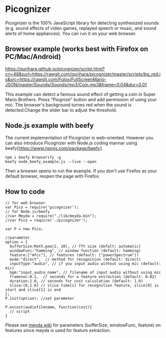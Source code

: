 Picognizer
===============

Picognizer is the 100% JavaScript library for detecting synthesized sounds (e.g. sound effects of video games, replayed speech or music, and sound alerts of home appliances).
You can run it on your web browser.


## Browser example (works best with Firefox on PC/Mac/Android)

https://qurihara.github.io/picognizer/script.html?cri=48&surl=https://rawgit.com/qurihara/picognizer/master/scripts/bg_red.js&src=https://rawgit.com/Fulox/FullScreenMario-JSON/master/Sounds/Sounds/mp3/Coin.mp3&frame=0.04&dur=0.01

This example can detect a famous sound effect of getting a coin in Super Mario Brothers.
Press "Piognize" button and add permission of using your mic. The browser's background turnes red when the sound is detected.Change the slider bar to adjust the threshold.

## Node.js example with beefy

The current implementation of Picognizer is web-oriented.
However you can also introduce Picognizer with Node.js coding mannar using beefy[https://www.npmjs.com/package/beefy].

    npm i beefy browserify -g
    beefy node_beefy_example.js --live --open

Then a browser opens to run the example.
If you don't use Firefox as your default browser, reopen the page with Firefox.

## How to code
    // for web browser
    var Pico = require('picognizer');
    // for Node.js/beefy
    //var Meyda = require("./lib/meyda.min");
    //var Pico = require('./picognizer');

    var P = new Pico;

    //parameter
    option = {
      bufferSize:Math.pow(2, 10), // fft size (defalt: automatic)
      windowFunc:"hamming", // window function (default: hamming)
      feature:["mfcc"], // features (default: ["powerSpectrum"])
      mode:"direct",  // method for recognition (default: direct)
      inputType:"audio", // if you input audio without using mic (default: mic)
      bgm:"input_audio_name", // filename of input audio without using mic  
      framesec:0.1,  // seconds for a feature extraction (default: 0.02)
      duration:1.0, // seconds for cost calculation (default: 1.0)
      slice:[0,1.0] // slice time[s] for recognition feature, slice[0] is start and slice[1] is end
    };
    P.init(option); //set parameter

    P.oncost(audiofilename, function(cost){
      // script
    }

Please see [meyda wiki][] for parameters (bufferSize, windowFunc, feature) on features since meyda is used for feature extraction.

[meyda wiki]:https://github.com/meyda/meyda/wiki "meyda wiki"

